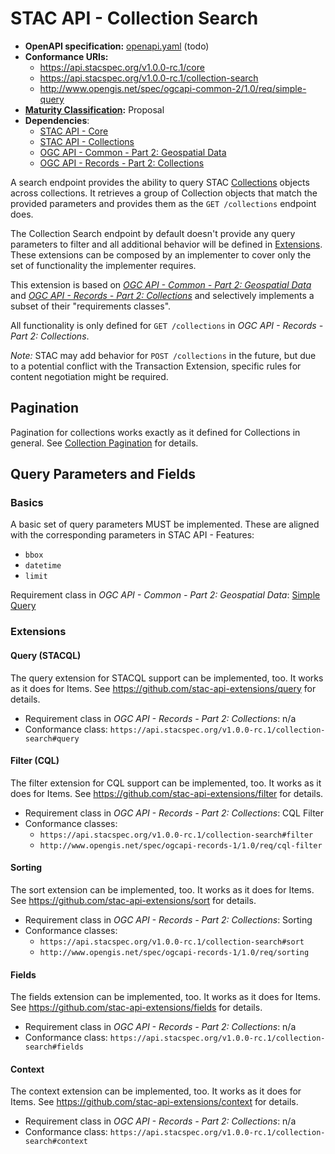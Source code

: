 # STAC API - Collection Search

- **OpenAPI specification:** [openapi.yaml](openapi.yaml) (todo)
- **Conformance URIs:**
  - <https://api.stacspec.org/v1.0.0-rc.1/core>
  - <https://api.stacspec.org/v1.0.0-rc.1/collection-search>
  - <http://www.opengis.net/spec/ogcapi-common-2/1.0/req/simple-query>
- **[Maturity Classification](../README.md#maturity-classification):** Proposal
- **Dependencies**:
  - [STAC API - Core](https://github.com/radiantearth/stac-api-spec/blob/main/core)
  - [STAC API - Collections](https://github.com/radiantearth/stac-api-spec/tree/main/ogcapi-features)
  - [OGC API - Common - Part 2: Geospatial Data](https://portal.ogc.org/files/99149)
  - [OGC API - Records - Part 2: Collections](https://github.com/opengeospatial/ogcapi-records/tree/master/extensions/collections)

A search endpoint provides the ability to query
STAC [Collections](https://github.com/radiantearth/stac-spec/blob/master/collection-spec/README.md)
objects across collections.
It retrieves a group of Collection objects that match the provided parameters and provides them as
the `GET /collections` endpoint does.

The Collection Search endpoint by default doesn't provide any query parameters to filter and all
additional behavior will be defined in [Extensions](#extensions). These extensions can be composed
by an implementer to cover only the set of functionality the implementer requires.

This extension is based on *[OGC API - Common - Part 2: Geospatial Data](https://portal.ogc.org/files/99149#rc-simple-query-section)* and *[OGC API - Records - Part 2: Collections](https://github.com/opengeospatial/ogcapi-records/tree/master/extensions/collections)*
and selectively implements a subset of their "requirements classes".

All functionality is only defined for `GET /collections` in *OGC API - Records - Part 2: Collections*.

*Note:* STAC may add behavior for `POST /collections` in the future, but due to a potential conflict
with the Transaction Extension, specific rules for content negotiation might be required.

## Pagination

Pagination for collections works exactly as it defined for Collections in general.
See [Collection Pagination](https://github.com/radiantearth/stac-api-spec/blob/main/ogcapi-features/README.md#collection-pagination)
for details.

## Query Parameters and Fields

### Basics

A basic set of query parameters MUST be implemented.
These are aligned with the corresponding parameters in STAC API - Features:
- `bbox`
- `datetime`
- `limit`

Requirement class in *OGC API - Common - Part 2: Geospatial Data*: [Simple Query](https://portal.ogc.org/files/99149#rc-simple-query-section)

### Extensions

#### Query (STACQL)

The query extension for STACQL support can be implemented, too. It works as it does for Items.
See <https://github.com/stac-api-extensions/query> for details.

- Requirement class in *OGC API - Records - Part 2: Collections*: n/a
- Conformance class: `https://api.stacspec.org/v1.0.0-rc.1/collection-search#query`

#### Filter (CQL)

The filter extension for CQL support can be implemented, too. It works as it does for Items.
See <https://github.com/stac-api-extensions/filter> for details.

- Requirement class in *OGC API - Records - Part 2: Collections*: CQL Filter
- Conformance classes:
  - `https://api.stacspec.org/v1.0.0-rc.1/collection-search#filter`
  - `http://www.opengis.net/spec/ogcapi-records-1/1.0/req/cql-filter`

#### Sorting

The sort extension can be implemented, too. It works as it does for Items.
See <https://github.com/stac-api-extensions/sort> for details.

- Requirement class in *OGC API - Records - Part 2: Collections*: Sorting
- Conformance classes:
  - `https://api.stacspec.org/v1.0.0-rc.1/collection-search#sort`
  - `http://www.opengis.net/spec/ogcapi-records-1/1.0/req/sorting`

#### Fields

The fields extension can be implemented, too. It works as it does for Items.
See <https://github.com/stac-api-extensions/fields> for details.

- Requirement class in *OGC API - Records - Part 2: Collections*: n/a
- Conformance class: `https://api.stacspec.org/v1.0.0-rc.1/collection-search#fields`

#### Context

The context extension can be implemented, too. It works as it does for Items.
See <https://github.com/stac-api-extensions/context> for details.

- Requirement class in *OGC API - Records - Part 2: Collections*: n/a
- Conformance class: `https://api.stacspec.org/v1.0.0-rc.1/collection-search#context`